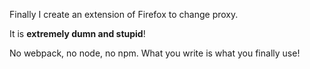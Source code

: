 Finally I create an extension of Firefox to change proxy.

It is **extremely dumn and stupid**!

No webpack, no node, no npm. What you write is what you finally use!
